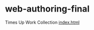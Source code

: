 # web-authoring-final
Times Up Work Collection
[index.html](https://andrewcook97.github.io/web-authoring-final/)
